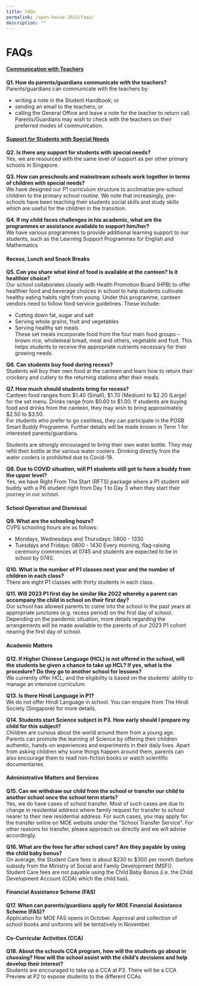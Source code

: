 ```yaml
---
title: FAQs
permalink: /open-house-2023/faqs/
description: ""
---
```

# FAQs
#### <u>Communication with Teachers</u>
**Q1. How do parents/guardians communicate with the teachers?** <br>
Parents/guardians can communicate with the teachers by:<br>
* writing a note in the Student Handbook; or
* sending an email to the teachers; or
* calling the General Office and leave a note for the teacher to return call.
Parents/Guardians may wish to check with the teachers on their preferred modes of communication.

#### <u>Support for Students with Special Needs </u><br>
**Q2. Is there any support for students with special needs?** <br>
Yes, we are resourced with the same level of support as per other primary schools in Singapore.

**Q3. How can preschools and mainstream schools work together in terms of children with special needs?**<br>
We have designed our P1 curriculum structure to acclimatise pre-school children to the primary school routine. We note that increasingly, pre-schools have been teaching their students social skills and study skills which are useful for the children in the transition.

**Q4. If my child faces challenges in his academic, what are the programmes or assistance available to support him/her?**<br>
We have various programmes to provide additional learning support to our students, such as the Learning Support Programmes for English and Mathematics
 
#### Recess, Lunch and Snack Breaks
**Q5. Can you share what kind of food is available at the canteen? Is it healthier choice?** <br>
Our school collaborates closely with Health Promotion Board (HPB) to offer healthier food and beverage choices in school to help students cultivate healthy eating habits right from young.
Under this programme, canteen vendors need to follow food service guidelines. These include: <br>
* Cutting down fat, sugar and salt
* Serving whole grains, fruit and vegetables
* Serving healthy set meals <br>
These set meals incorporate food from the four main food groups – brown rice, wholemeal bread, meat and others, vegetable and fruit. This helps students to receive the appropriate nutrients necessary for their growing needs.

**Q6. Can students buy food during recess?** <br>
Students will buy their own food at the canteen and learn how to return their crockery and cutlery to the returning stations after their meals.

**Q7. How much should students bring for recess?** <br>
Canteen food ranges from $1.40 (Small), $1.70 (Medium) to $2.20 (Large) for the set menu. Drinks range from $0.60 to $1.00. If students are buying food and drinks from the canteen, they may wish to bring approximately $2.50 to $3.50. <br>
For students who prefer to go cashless, they can participate in the POSB Smart Buddy Programme. Further details will be made known in Term 1 for interested parents/guardians. <br>

Students are strongly encouraged to bring their own water bottle. They may refill their bottle at the various water coolers. Drinking directly from the water coolers is prohibited due to Covid-19.

**Q8. Due to COVID situation, will P1 students still get to have a buddy from the upper level?** <br>
Yes, we have Right From The Start (RFTS) package where a P1 student will buddy with a P6 student right from Day 1 to Day 3 when they start their journey in our school. 

#### School Operation and Dismissal
**Q9. What are the schooling hours?** <br>
CVPS schooling hours are as follows: <br>
* Mondays, Wednesdays and Thursdays: 0800 - 1330
* Tuesdays and Fridays: 0800 - 1430
Every morning, flag-raising ceremony commences at 0745 and students are expected to be in school by 0740. 

**Q10. What is the number of P1 classes next year and the number of children in each class?** <br>
There are eight P1 classes with thirty students in each class.

**Q11. Will 2023 P1 first day be similar like 2022 whereby a parent can accompany the child in school on their first day?** <br>
Our school has allowed parents to come into the school in the past years at appropriate junctures (e.g. recess period) on the first day of school. Depending on the pandemic situation, more details regarding the arrangements will be made available to the parents of our 2023 P1 cohort nearing the first day of school. 
 
#### Academic Matters 
**Q12. If Higher Chinese Language (HCL) is not offered in the school, will the students be given a chance to take up HCL? If yes, what is the procedure? Do they go to another school for lessons?** <br>
We currently offer HCL; and the eligibility is based on the students' ability to manage an intensive curriculum.

**Q13. Is there Hindi Language in P1?** <br>
We do not offer Hindi Language in school. You can enquire from The Hindi Society (Singapore) for more details.

**Q14. Students start Science subject in P3. How early should I prepare my child for this subject?** <br>
Children are curious about the world around them from a young age. Parents can promote the learning of Science by offering their children authentic, hands-on experiences and experiments in their daily lives. Apart from asking children why some things happen around them, parents can also encourage them to read non-fiction books or watch scientific documentaries.  

#### Administrative Matters and Services
**Q15. Can we withdraw our child from the school or transfer our child to another school once the school term starts?** <br>
Yes, we do have cases of school transfer. Most of such cases are due to change in residential address where family request for transfer to school nearer to their new residential address. For such cases, you may apply for the transfer online on MOE website under the "School Transfer Service". For other reasons for transfer, please approach us directly and we will advise accordingly.

**Q16. What are the fees for after school care? Are they payable by using the child baby bonus?** <br>
On average, the Student Care fees is about $230 to $300 per month (before subsidy from the Ministry of Social and Family Development (MSF)). Student Care fees are not payable using the Child Baby Bonus (i.e. the Child Development Account (CDA) which the child has).


#### Financial Assistance Scheme (FAS)
**Q17. When can parents/guardians apply for MOE Financial Assistance Scheme (FAS)?** <br>
Application for MOE FAS opens in October. Approval and collection of school books and uniforms will be tentatively in November.
 
#### Co-Curricular Activities (CCA)
**Q18. About the schools CCA program, how will the students go about in choosing? How will the school assist with the child’s decisions and help develop their interest?** <br>
 Students are encouraged to take up a CCA at P3. There will be a CCA Preview at P2 to expose students to the different CCAs.